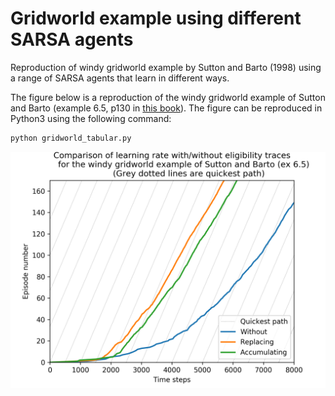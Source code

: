 # Gridworld example using different SARSA agents

Reproduction of windy gridworld example by Sutton and Barto (1998) using a range of SARSA agents that learn in different ways.  


The figure below is a reproduction of the windy gridworld example of Sutton and Barto (example 6.5, p130 in [this book](https://drive.google.com/file/d/1opPSz5AZ_kVa1uWOdOiveNiBFiEOHjkG/view)).  The figure can be reproduced in Python3 using the following command: 

```bash
python gridworld_tabular.py
```


![./graphics/gridworld_comparison_seed_2018.png](./graphics/gridworld_comparison_seed_2018.png)
